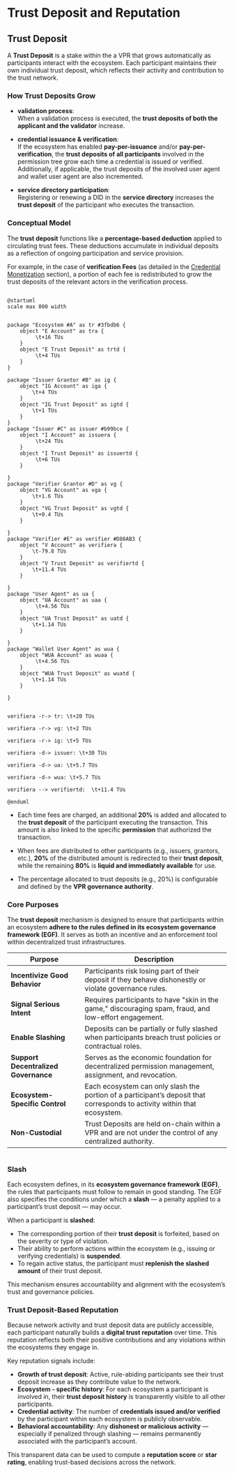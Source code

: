 # Trust Deposit and Reputation

## Trust Deposit

A **Trust Deposit** is a stake within the a VPR that grows automatically as participants interact with the ecosystem. Each participant maintains their own individual trust deposit, which reflects their activity and contribution to the trust network.

### How Trust Deposits Grow

- **validation process**:  
  When a validation process is executed, the **trust deposits of both the applicant and the validator** increase.

- **credential issuance & verification**:  
  If the ecosystem has enabled **pay-per-issuance** and/or **pay-per-verification**, the **trust deposits of all participants** involved in the permission tree grow each time a credential is issued or verified.  
  Additionally, if applicable, the trust deposits of the involved user agent and wallet user agent are also incremented.

- **service directory participation**:  
  Registering or renewing a DID in the **service directory** increases the **trust deposit** of the participant who executes the transaction.

### Conceptual Model

The **trust deposit** functions like a **percentage-based deduction** applied to circulating trust fees. These deductions accumulate in individual deposits as a reflection of ongoing participation and service provision.

For example, in the case of **verification Fees** (as detailed in the [Credential Monetization](./70-credential-monetization.md) section), a portion of each fee is redistributed to grow the trust deposits of the relevant actors in the verification process.

```plantuml

@startuml
scale max 800 width
 

package "Ecosystem #A" as tr #3fbdb6 {
    object "E Account" as tra {
         \t+16 TUs
    }
    object "E Trust Deposit" as trtd {
         \t+4 TUs
    }
}

package "Issuer Grantor #B" as ig {
    object "IG Account" as iga {
        \t+4 TUs
    }
    object "IG Trust Deposit" as igtd {
        \t+1 TUs
    }
}
package "Issuer #C" as issuer #b99bce {
    object "I Account" as issuera {
         \t+24 TUs
    }
    object "I Trust Deposit" as issuertd {
         \t+6 TUs
    }

}
package "Verifier Grantor #D" as vg {
    object "VG Account" as vga {
        \t+1.6 TUs
    }
    object "VG Trust Deposit" as vgtd {
        \t+0.4 TUs
    }

}
package "Verifier #E" as verifier #D88AB3 {
    object "V Account" as verifiera {
        \t-79.8 TUs
    }
    object "V Trust Deposit" as verifiertd {
        \t+11.4 TUs
    }

}
package "User Agent" as ua {
    object "UA Account" as uaa {
         \t+4.56 TUs
    }
    object "UA Trust Deposit" as uatd {
        \t+1.14 TUs
    }

}
package "Wallet User Agent" as wua {
    object "WUA Account" as wuaa {
         \t+4.56 TUs
    }
    object "WUA Trust Deposit" as wuatd {
        \t+1.14 TUs
    }

}


verifiera -r-> tr: \t+20 TUs

verifiera -r-> vg: \t+2 TUs

verifiera -r-> ig: \t+5 TUs

verifiera -d-> issuer: \t+30 TUs

verifiera -d-> ua: \t+5.7 TUs

verifiera -d-> wua: \t+5.7 TUs

verifiera --> verifiertd:  \t+11.4 TUs

@enduml

```

- Each time fees are charged, an additional **20%** is added and allocated to the **trust deposit** of the participant executing the transaction. This amount is also linked to the specific **permission** that authorized the transaction.

- When fees are distributed to other participants (e.g., issuers, grantors, etc.), **20%** of the distributed amount is redirected to their **trust deposit**, while the remaining **80%** is **liquid and immediately available** for use.

- The percentage allocated to trust deposits (e.g., 20%) is configurable and defined by the **VPR governance authority**.

### Core Purposes

The **trust deposit** mechanism is designed to ensure that participants within an ecosystem **adhere to the rules defined in its ecosystem governance framework (EGF)**. It serves as both an incentive and an enforcement tool within decentralized trust infrastructures.

| **Purpose**                          | **Description**                                                                                      |
|--------------------------------------|------------------------------------------------------------------------------------------------------|
| **Incentivize Good Behavior**        | Participants risk losing part of their deposit if they behave dishonestly or violate governance rules. |
| **Signal Serious Intent**            | Requires participants to have "skin in the game," discouraging spam, fraud, and low-effort engagement. |
| **Enable Slashing**                  | Deposits can be partially or fully slashed when participants breach trust policies or contractual roles. |
| **Support Decentralized Governance** | Serves as the economic foundation for decentralized permission management, assignment, and revocation. |
| **Ecosystem-Specific Control**       | Each ecosystem can only slash the portion of a participant’s deposit that corresponds to activity within that ecosystem. |
| **Non-Custodial**                    | Trust Deposits are held on-chain within a VPR and are not under the control of any centralized authority. |

<Image url="/img/verifiable-service.png" floating="none" caption="Example of trust reputation" maxWidth="300px"/>

### Slash

Each ecosystem defines, in its **ecosystem governance framework (EGF)**, the rules that participants must follow to remain in good standing. The EGF also specifies the conditions under which a **slash** — a penalty applied to a participant’s trust deposit — may occur.

When a participant is **slashed**:

- The corresponding portion of their **trust deposit** is forfeited, based on the severity or type of violation.
- Their ability to perform actions within the ecosystem (e.g., issuing or verifying credentials) is **suspended**.
- To regain active status, the participant must **replenish the slashed amount** of their trust deposit.

This mechanism ensures accountability and alignment with the ecosystem’s trust and governance policies.

### Trust Deposit-Based Reputation

Because network activity and trust deposit data are publicly accessible, each participant naturally builds a **digital trust reputation** over time. This reputation reflects both their positive contributions and any violations within the ecosystems they engage in.

Key reputation signals include:

- **Growth of trust deposit**: Active, rule-abiding participants see their trust deposit increase as they contribute value to the network.
- **Ecosystem - specific history**: For each ecosystem a participant is involved in, their **trust deposit history** is transparently visible to all other participants.
- **Credential activity**: The number of **credentials issued and/or verified** by the participant within each ecosystem is publicly observable.
- **Behavioral accountability**: Any **dishonest or malicious activity** — especially if penalized through slashing — remains permanently associated with the participant’s account.

This transparent data can be used to compute a **reputation score** or **star rating**, enabling trust-based decisions across the network.
